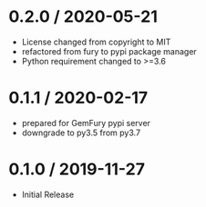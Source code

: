 # 0.2.0 / 2020-05-21

   * License changed from copyright to MIT
   * refactored from fury to pypi package manager
   * Python requirement changed to >=3.6

# 0.1.1 / 2020-02-17

   * prepared for GemFury pypi server
   * downgrade to py3.5 from py3.7

# 0.1.0 / 2019-11-27

  * Initial Release
